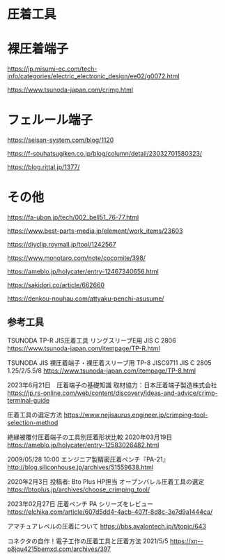 # 圧着工具

# 裸圧着端子
https://jp.misumi-ec.com/tech-info/categories/electric_electronic_design/ee02/g0072.html


https://www.tsunoda-japan.com/crimp.html


# フェルール端子
https://seisan-system.com/blog/1120

https://f-souhatsugiken.co.jp/blog/column/detail/23032701580323/

https://blog.rittal.jp/1377/


# その他
https://fa-ubon.jp/tech/002_bell51_76-77.html




https://www.best-parts-media.jp/element/work_items/23603


https://diyclip.roymall.jp/tool/1242567


https://www.monotaro.com/note/cocomite/398/

https://ameblo.jp/holycater/entry-12467340656.html

https://sakidori.co/article/662660

https://denkou-nouhau.com/attyaku-penchi-asusume/






## 参考工具
TSUNODA TP-R JIS圧着工具 
リングスリーブE用  JIS C 2806
https://www.tsunoda-japan.com/itempage/TP-R.html

TSUNODA JIS 裸圧着端子・裸圧着スリーブ用 TP-8 JISC9711 JIS C 2805 1.25/2/5.5/8
https://www.tsunoda-japan.com/itempage/TP-8.html


2023年6月21日　圧着端子の基礎知識
取材協力：日本圧着端子製造株式会社
https://jp.rs-online.com/web/content/discovery/ideas-and-advice/crimp-terminal-guide


圧着工具の選定方法
https://www.nejisaurus.engineer.jp/crimping-tool-selection-method

絶縁被覆付圧着端子の工具別圧着形状比較
2020年03月19日
https://ameblo.jp/holycater/entry-12583026482.html

2009/05/28 10:00 エンジニア製精密圧着ペンチ『PA-21』
http://blog.siliconhouse.jp/archives/51559638.html

2020年2月3日 投稿者: Bto Plus HP担当
オープンバレル圧着工具の選定
https://btoplus.jp/archives/choose_crimping_tool/

2023年02月27日 圧着ペンチ PA シリーズをレビュー
https://elchika.com/article/607d5dd4-4acb-407f-8d8c-3e7d9a1444ca/

アマチュアレベルの圧着について
https://bbs.avalontech.jp/t/topic/643

コネクタの自作！電子工作の圧着工具と圧着方法 2021/5/5
https://xn--p8jqu4215bemxd.com/archives/397







